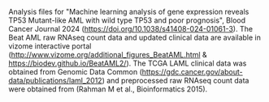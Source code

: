 Analysis files for "Machine learning analysis of gene expression reveals TP53 Mutant-like AML with wild type TP53 and poor prognosis", Blood Cancer Journal 2024 (https://doi.org/10.1038/s41408-024-01061-3). 
The Beat AML raw RNAseq count data and updated clinical data are available in vizome interactive portal (http://www.vizome.org/additional_figures_BeatAML.html & https://biodev.github.io/BeatAML2/). The TCGA LAML clinical data was obtained from Genomic Data Common (https://gdc.cancer.gov/about-data/publications/laml_2012) and preprocessed raw RNAseq count data were obtained from (Rahman M et al., Bioinformatics 2015). 

